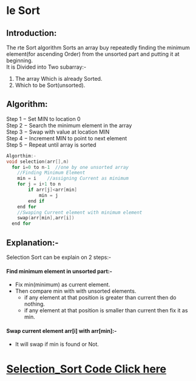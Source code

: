 # le Sort

## Introduction:   
The rte Sort algorithm Sorts an array buy repeatedly finding the minimum element(for ascending Order) from the unsorted part and putting it at beginning.  
It is Divided into Two subarray:-  
1. The array Which is already Sorted.  
2. Which to be Sort(unsorted).  

## Algorithm:  

Step 1 − Set MIN to location 0  
Step 2 − Search the minimum element in the array  
Step 3 − Swap with value at location MIN  
Step 4 − Increment MIN to point to next element  
Step 5 − Repeat until array is sorted  

```C
Algorthim:-
void selection(arr[],n)  
  for i=0 to n-1  //one by one unsorted array  
    //Finding Minimum Element  
 	min = i    //assigning Current as minimum  
	for j = i+1 to n  
		if arr[j]<arr[min]  
			min = j  
		end if  
	end for	  
	//Swaping Current element with minimum element  
	swap(arr[min],arr[i])  
  end for  
```
## Explanation:-  
Selection Sort can be explain on 2 steps:-  
#### Find minimum element in unsorted part:-   
+ Fix min(minimum) as current element.  
+ Then compare min with with unsorted elements.  
	- if any element at that position is greater than current then do nothing.  
	- if any element at that position is smaller than current then fix it as min.  
#### Swap current element arr[i] with arr[min]:-  
+ It will swap if min is found or Not. 

# [Selection_Sort Code Click here](https://github.com/sannanansari/OOPS/blob/master/Sort/Selecton_Sort/Selecton_Sort.c)



 